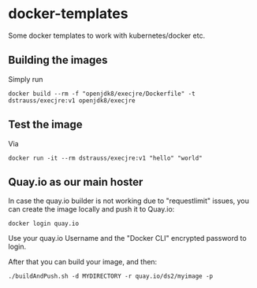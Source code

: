 # docker-templates

Some docker templates to work with kubernetes/docker etc.

## Building the images

Simply run

    docker build --rm -f "openjdk8/execjre/Dockerfile" -t dstrauss/execjre:v1 openjdk8/execjre

## Test the image

Via

    docker run -it --rm dstrauss/execjre:v1 "hello" "world"

## Quay.io as our main hoster

In case the quay.io builder is not working due to "requestlimit" issues, you can create the image locally and push it to Quay.io:

    docker login quay.io

Use your quay.io Username and the "Docker CLI" encrypted password to login.

After that you can build your image, and then:

    ./buildAndPush.sh -d MYDIRECTORY -r quay.io/ds2/myimage -p
